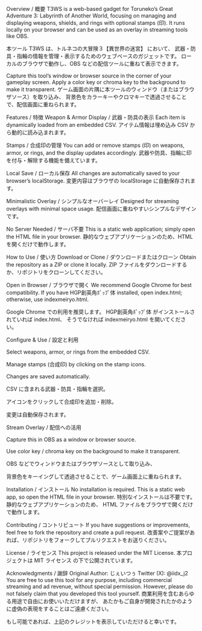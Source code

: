 Overview / 概要
T3WS is a web-based gadget for Toruneko’s Great Adventure 3: Labyrinth of Another World,
focusing on managing and displaying weapons, shields, and rings with optional stamps (印).
It runs locally on your browser and can be used as an overlay in streaming tools like OBS.

本ツール T3WS は、トルネコの大冒険３【異世界の迷宮】 において、
武器・防具・指輪の情報を管理・表示するためのウェブベースのガジェットです。
ローカルのブラウザで動作し、OBS などの配信ツールに重ねて表示できます。

Capture this tool’s window or browser source in the corner of your gameplay screen.
Apply a color key or chroma key to the background to make it transparent.
ゲーム画面の片隅に本ツールのウィンドウ（またはブラウザソース）を取り込み、
背景色をカラーキーやクロマキーで透過させることで、配信画面に重ねられます。

Features / 特徴
Weapon & Armor Display / 武器・防具の表示
Each item is dynamically loaded from an embedded CSV.
アイテム情報は埋め込み CSV から動的に読み込まれます。

Stamps / 合成印の管理
You can add or remove stamps (印) on weapons, armor, or rings, and the display updates accordingly.
武器や防具、指輪に印を付与・解除する機能を備えています。

Local Save / ローカル保存
All changes are automatically saved to your browser’s localStorage.
変更内容はブラウザの localStorage に自動保存されます。

Minimalistic Overlay / シンプルなオーバーレイ
Designed for streaming overlays with minimal space usage.
配信画面に重ねやすいシンプルなデザインです。

No Server Needed / サーバ不要
This is a static web application; simply open the HTML file in your browser.
静的なウェブアプリケーションのため、HTML を開くだけで動作します。

How to Use / 使い方
Download or Clone / ダウンロードまたはクローン
Obtain the repository as a ZIP or clone it locally.
ZIP ファイルをダウンロードするか、リポジトリをクローンしてください。

Open in Browser / ブラウザで開く
We recommend Google Chrome for best compatibility.
If you have HGP創英角ﾎﾟｯﾌﾟ体 installed, open index.html; otherwise, use indexmeiryo.html.

Google Chrome での利用を推奨します。
HGP創英角ﾎﾟｯﾌﾟ体 がインストールされていれば index.html、
そうでなければ indexmeiryo.html を開いてください。

Configure & Use / 設定と利用

Select weapons, armor, or rings from the embedded CSV.

Manage stamps (合成印) by clicking on the stamp icons.

Changes are saved automatically.

CSV に含まれる武器・防具・指輪を選択。

アイコンをクリックして合成印を追加・削除。

変更は自動保存されます。

Stream Overlay / 配信への活用

Capture this in OBS as a window or browser source.

Use color key / chroma key on the background to make it transparent.

OBS などでウィンドウまたはブラウザソースとして取り込み、

背景色をキーイングして透過させることで、ゲーム画面上に重ねられます。

Installation / インストール
No installation is required. This is a static web app, so open the HTML file in your browser.
特別なインストールは不要です。静的なウェブアプリケーションのため、
HTML ファイルをブラウザで開くだけで動作します。

Contributing / コントリビュート
If you have suggestions or improvements, feel free to fork the repository and create a pull request.
改善案やご提案があれば、リポジトリをフォークしてプルリクエストをお送りください。

License / ライセンス
This project is released under the MIT License.
本プロジェクトは MIT ライセンス の下で公開されています。

Acknowledgments / 謝辞
Original Author: じぇいつぅ
Twitter (X): @iidx_j2
You are free to use this tool for any purpose, including commercial streaming and ad revenue, without special permission. However, please do not falsely claim that you developed this tool yourself.
商業利用を含むあらゆる用途で自由にお使いいただけますが、
あたかもご自身が開発されたかのように虚偽の表現をすることはご遠慮ください。

もし可能であれば、上記のクレジットを表示していただけると幸いです。
